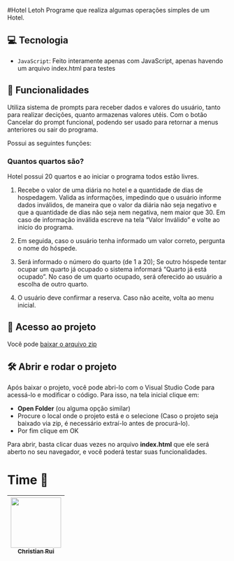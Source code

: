 #Hotel Letoh
Programe que realiza algumas operações simples de um Hotel.

## 💻 Tecnologia
- `JavaScript`: Feito interamente apenas com JavaScript, apenas havendo um arquivo index.html para testes

## 🔨 Funcionalidades
Utiliza sistema de prompts para receber dados e valores do usuário, tanto para realizar decições, quanto armazenas valores utéis.
Com o botão Cancelar do prompt funcional, podendo ser usado para retornar a menus anteriores ou sair do programa.

Possui as seguintes funções:
### Quantos quartos são?

Hotel possui 20 quartos e ao iniciar o programa todos estão livres. 
1) Recebe o valor de uma diária no hotel e a quantidade de dias de hospedagem. Valida as informações, impedindo que o usuário informe dados inválidos, de maneira que o valor da diária não seja negativo e que a quantidade de dias não seja nem negativa, nem maior que 30. 
Em caso de informação inválida escreve na tela “Valor Inválido” e volte ao inicio do programa. 

2) Em seguida, caso o usuário tenha informado um valor correto, pergunta o nome do hóspede. 

3) Será informado o número do quarto (de 1 a 20); Se outro hóspede tentar ocupar um quarto já ocupado o sistema informará “Quarto já está ocupado”. No caso de um quarto ocupado, será oferecido ao usuário a escolha de outro quarto. 

4) O usuário deve confirmar a reserva. Caso não aceite, volta ao menu inicial. 


## 📁 Acesso ao projeto

Você pode [baixar o arquivo zip](https://github.com/Christian-Rui/hotel/archive/refs/heads/main.zip)

## 🛠️ Abrir e rodar o projeto

Após baixar o projeto, você pode abri-lo com o Visual Studio Code para acessá-lo e modificar o código. Para isso, na tela inicial clique em:

- **Open Folder** (ou alguma opção similar)
- Procure o local onde o projeto está e o selecione (Caso o projeto seja baixado via zip, é necessário extraí-lo antes de procurá-lo).
- Por fim clique em OK

Para abrir, basta clicar duas vezes no arquivo **index.html** que ele será aberto no seu navegador, e você poderá testar suas funcionalidades.

# Time 🐻

| [<img loading="lazy" src="https://avatars.githubusercontent.com/u/113655013?v=4" width=115><br><sub>Christian Rui</sub>](https://github.com/Christian-Rui)|
| :---: |
